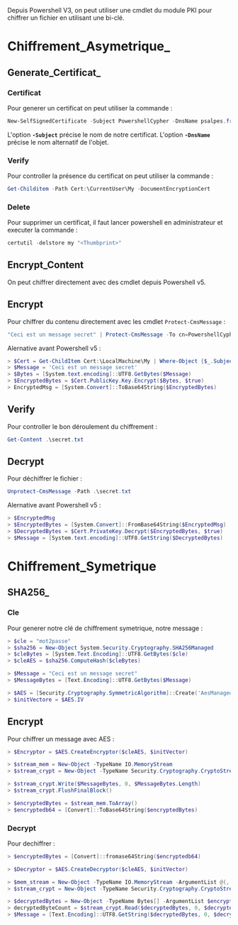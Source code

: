 
Depuis Powershell V3, on peut utiliser une cmdlet du module PKI pour chiffrer un fichier en utilisant une bi-clé.

# __Chiffrement_Asymetrique___

## __Generate_Certificat___

### Certificat

Pour generer un certificat on peut utiliser la commande : 

```powershell
New-SelfSignedCertificate -Subject PowershellCypher -DnsName psalpes.fr -CertStoreLocation "Cert:\CurrentUser\My" -Type DocumentEncryptionCert
```

L'option **`-Subject`** précise le nom de notre certificat.
L'option **`-DnsName`** précise le nom alternatif de l'objet.

### Verify

Pour controller la présence du certificat on peut utiliser la commande :

```powershell
Get-Childitem -Path Cert:\CurrentUser\My -DocumentEncryptionCert
```

### Delete

Pour supprimer un certificat, il faut lancer powershell en administrateur et executer la commande :

```powershell
certutil -delstore my "<Thumbprint>"
```


## __Encrypt_Content__

On peut chiffrer directement avec des cmdlet depuis Powershell v5.

## Encrypt

Pour chiffrer du contenu directement avec les cmdlet `Protect-CmsMessage` :

```powershell
"Ceci est un message secret" | Protect-CmsMessage -To cn=PowershellCypher -OutFile .\secret.txt
```

Alernative avant Powershell v5 :

```powershell
> $Cert = Get-ChildItem Cert:\LocalMachine\My | Where-Object {$_.Subject -like "PowershellCypher"}
> $Message = 'Ceci est un message secret'
> $Bytes = [System.text.encoding]::UTF8.GetBytes($Message)
> $EncryptedBytes = $Cert.PublicKey.Key.Encrypt($Bytes, $true)
> EncryptedMsg = [System.Convert]::ToBase64String($EncryptedBytes)
```

## Verify

Pour controller le bon déroulement du chiffrement :

```powershell
Get-Content .\secret.txt
```

## Decrypt

Pour déchiffrer le fichier :

```powershell
Unprotect-CmsMessage -Path .\secret.txt
```

Alernative avant Powershell v5 :

```powershell
> $EncryptedMsg
> $EncryptedBytes = [System.Convert]::FromBase64String($EncryptedMsg)
> $DecryptedBytes = $Cert.PrivateKey.Decrypt($EncryptedBytes, $true)
> $Message = [System.text.encoding]::UTF8.GetString($DecryptedBytes)
```


# __Chiffrement_Symetrique__

## __SHA256___

### Cle

Pour generer notre clé de chiffrement symetrique, notre message :

```powershell
> $cle = "mot2passe"
> $sha256 = New-Object System.Security.Cryptography.SHA256Managed
> $cleBytes = [System.Text.Encoding]::UTF8.GetBytes($cle)
> $cleAES = $sha256.ComputeHash($cleBytes)

> $Message = "Ceci est un message secret"
> $MessageBytes = [Text.Encoding]::UTF8.GetBytes($Message)

> $AES = [Security.Cryptography.SymmetricAlgorithm]::Create('AesManaged')
> $initVectore = $AES.IV
```


## Encrypt

Pour chiffrer un message avec AES :

```powershell
> $Encryptor = $AES.CreateEncryptor($cleAES, $initVector)

> $stream_mem = New-Object -TypeName IO.MemoryStream
> $stream_crypt = New-Object -TypeName Security.Cryptography.CryptoStream -ArgumentList @($stream_mem, $Encryptor, 'Write')

> $stream_crypt.Write($MessageBytes, 0, $MessageBytes.Length)
> $stream_crypt.FlushFinalBlock()

> $encryptedBytes = $stream_mem.ToArray()
> $encryptedb64 = [Convert]::ToBase64String($encryptedBytes)
```


### Decrypt

Pour dechiffrer :

```powershell
> $encryptedBytes = [Convert]::fromase64String($encryptedb64)

> $Decryptor = $AES.CreateDecryptor($cleAES, $initVector)

> $mem_stream = New-Object -TypeName IO.MemoryStream -ArgumentList @(, $encryptedBytes)
> $stream_crypt = New-Object -TypeName Security.Cryptography.CryptoStream -ArgumentList @($mem_stream, $Decryptor, 'Read')

> $decryptedBytes = New-Object -TypeName Bytes[] -ArgumentList $encryptedBytes.Length
> decryptedByteCount = $stream_crypt.Read($decryptedBytes, 0, $decryptedBytes.Length)
> $Message = [Text.Encoding]::UTF8.GetString($decryptedBytes, 0, $decryptedByteCount)
```